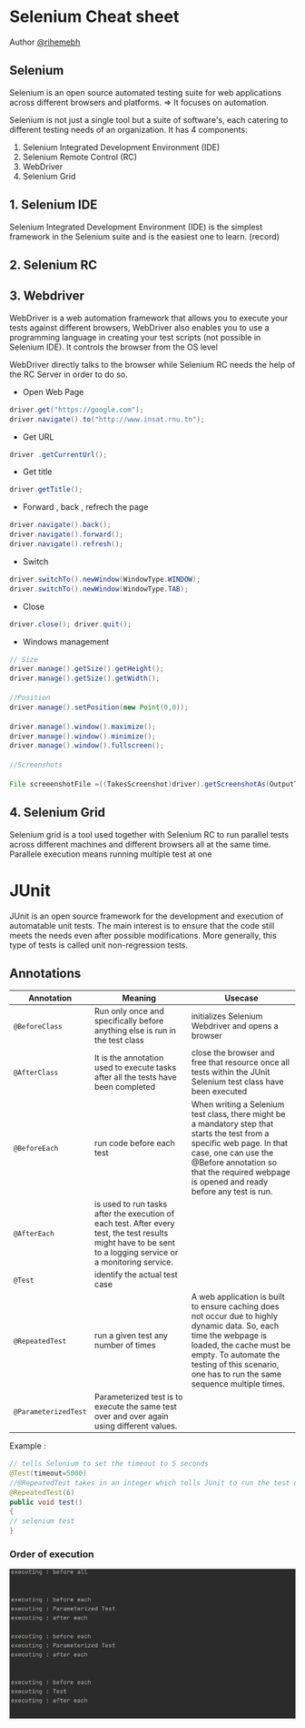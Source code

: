 
# Selenium Cheat sheet

Author [@rihemebh](https://github.com/rihemebh)

## Selenium

Selenium is an open source automated testing suite for web applications across different browsers and platforms.
=> It focuses on automation.

Selenium is not just a single tool but a suite of software's, each catering to different testing needs of an organization.
It has 4 components:

1. Selenium Integrated Development Environment (IDE)
2. Selenium Remote Control (RC)
3. WebDriver
4. Selenium Grid

## 1. Selenium IDE

Selenium Integrated Development Environment (IDE) is the simplest framework
in the Selenium suite and is the easiest one to learn. (record)

## 2. Selenium RC

## 3. Webdriver

WebDriver is a web automation framework that allows you to execute your tests against different browsers,
WebDriver also enables you to use a programming language in creating your test scripts (not possible in Selenium IDE).
It controls the browser from the OS level

WebDriver directly talks to the browser while Selenium RC needs the help of the RC Server in order to do so.

- Open Web Page

```Java
driver.get("https://google.com");
driver.navigate().to("http://www.insat.rnu.tn");
```

- Get URL

```Java
driver .getCurrentUrl();
```

- Get title

```Java
driver.getTitle();
```

- Forward , back , refrech the page

```Java
driver.navigate().back();
driver.navigate().forward();
driver.navigate().refresh();
```

- Switch

```Java
driver.switchTo().newWindow(WindowType.WINDOW);
driver.switchTo().newWindow(WindowType.TAB);
```

- Close

```Java
driver.close(); driver.quit();
```

- Windows management

```Java
// Size
driver.manage().getSize().getHeight();
driver.manage().getSize().getWidth();

//Position
driver.manage().setPosition(new Point(0,0));

driver.manage().window().maximize();
driver.manage().window().minimize();
driver.manage().window().fullscreen();

//Screenshots

File screeenshotFile =((TakesScreenshot)driver).getScreenshotAs(OutputType.FILE);
```

## 4. Selenium Grid

Selenium grid is a tool used together with Selenium RC to run parallel tests across different machines and different browsers all at the same time.
Parallele execution means running multiple test at one

# JUnit

JUnit is an open source framework for the development and execution of automatable unit tests. The main interest is to ensure that the code still meets the needs even after possible modifications. More generally, this type of tests is called unit non-regression tests.

## Annotations

|Annotation|Meaning |Usecase|
|---|---|---|
|``@BeforeClass``|Run only once and specifically before anything else is run in the test class|initializes Selenium Webdriver and opens a browser|
|``@AfterClass``|It is the annotation used to execute tasks after all the tests have been completed|close the browser and free that resource once all tests within the JUnit Selenium test class have been executed|
|``@BeforeEach``|run code before each test|When writing a Selenium test class, there might be a mandatory step that starts the test from a specific web page. In that case, one can use the @Before annotation so that the required webpage is opened and ready before any test is run.|
|``@AfterEach``|is used to run tasks after the execution of each test. After every test, the test results might have to be sent to a logging service or a monitoring service.||
|``@Test``|identify the actual test case||
|``@RepeatedTest``|run a given test any number of times|A web application is built to ensure caching does not occur due to highly dynamic data. So, each time the webpage is loaded, the cache must be empty. To automate the testing of this scenario, one has to run the same sequence multiple times.|
|``@ParameterizedTest``|Parameterized test is to execute the same test over and over again using different values.||
Example :

```java
// tells Selenium to set the timeout to 5 seconds
@Test(timeout=5000)
//@RepeatedTest takes in an integer which tells JUnit to run the test called “test” 6 times.
@RepeatedTest(6)
public void test()
{ 
// selenium test
}
```

### Order of execution

<img src="https://github.com/rihemebh/Software-Quality/blob/main/order%20of%20execution.PNG"  />
